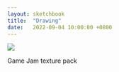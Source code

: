 ```yaml
---
layout: sketchbook
title:  "Drawing"
date:   2022-09-04 10:00:00 +0800
---
```


<img src="/Sketchbook/Images/{{ page.date | date: '%Y-%m-%d' }}/preview.jpg">

Game Jam texture pack
